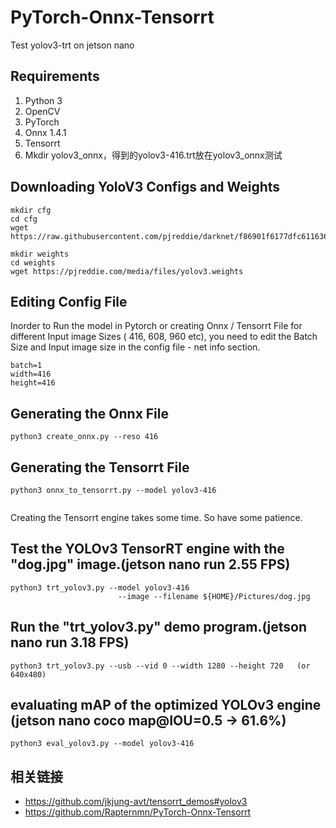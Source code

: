 
# PyTorch-Onnx-Tensorrt
Test yolov3-trt on jetson nano

## Requirements
1. Python 3
2. OpenCV
3. PyTorch
4. Onnx 1.4.1
5. Tensorrt
6. Mkdir yolov3_onnx，得到的yolov3-416.trt放在yolov3_onnx测试



## Downloading YoloV3 Configs and Weights
```
mkdir cfg
cd cfg 
wget https://raw.githubusercontent.com/pjreddie/darknet/f86901f6177dfc6116360a13cc06ab680e0c86b0/cfg/yolov3.cfg

mkdir weights
cd weights
wget https://pjreddie.com/media/files/yolov3.weights
```

## Editing Config File
Inorder to Run the model in Pytorch or creating Onnx / Tensorrt File for different Input image Sizes ( 416, 608, 960 etc), you need to edit the Batch Size and Input image size in the config file - net info section.
```
batch=1
width=416
height=416
```


## Generating the Onnx File

```
python3 create_onnx.py --reso 416
```

## Generating the Tensorrt File

```
python3 onnx_to_tensorrt.py --model yolov3-416
 
```
Creating the Tensorrt engine takes some time. So have some patience.
## Test the YOLOv3 TensorRT engine with the "dog.jpg" image.(jetson nano run 2.55 FPS)

```
python3 trt_yolov3.py --model yolov3-416
                        --image --filename ${HOME}/Pictures/dog.jpg
```

## Run the "trt_yolov3.py" demo program.(jetson nano run 3.18 FPS)

```
python3 trt_yolov3.py --usb --vid 0 --width 1280 --height 720   (or 640x480)

```
## evaluating mAP of the optimized YOLOv3 engine (jetson nano coco map@IOU=0.5 → 61.6%)

```
python3 eval_yolov3.py --model yolov3-416 
```
## 相关链接
* https://github.com/jkjung-avt/tensorrt_demos#yolov3
* https://github.com/Rapternmn/PyTorch-Onnx-Tensorrt
